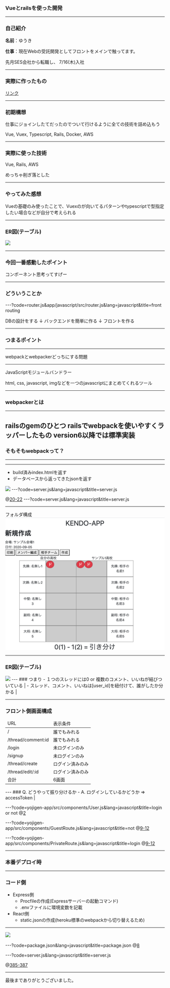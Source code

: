 ### Vueとrailsを使った開発
---
### 自己紹介
**名前**：ゆうき      

**仕事**：現在Webの受託開発としてフロントをメインで触ってます。

先月SES会社から転職し、 
7/16(木)入社

---
### 実際に作ったもの

<a href="https://yojigen-app.herokuapp.com/" target="_blank">リンク</a>

---
### 初期構想

仕事にジョインしたてだったのでついて行けるように全ての技術を詰め込もう

Vue, Vuex, Typescript, Rails, Docker, AWS

---
### 実際に使った技術

Vue, Rails, AWS

めっちゃ削ぎ落とした

---
### やってみた感想

Vueの基礎のみ使ったことで、Vuexのが向いてるパターンやtypescriptで型指定したい場合などが自分で考えられる

---
### ER図(テーブル)
<img src="ltimg/db.png"/>  

---
### 今回一番感動したポイント
コンポーネント思考ってすげー

---
### どういうことか

---?code=router.js&app/javascript/src/router.js&lang=javascript&title=front routing

DBの設計をする
↓
バックエンドを簡単に作る
↓
フロントを作る

---
### つまるポイント
---
webpackとwebpackerどっちにする問題

---
JavaScriptモジュールバンドラー

html, css, javascript, imgなどを一つのjavascriptにまとめてくれるツール

---
### webpackerとは
---
railsのgemのひとつ
railsでwebpackを使いやすくラッパーしたもの
version6以降では標準実装
---


### そもそもwebpackって？
---

---
- build済みindex.htmlを返す
- データベースから返ってきたjsonを返す
<img src="gitpitch-img/productimg.png"/>  
---?code=server.js&lang=javascript&title=server.js

@[20-22](同一のコンポーネント)
---?code=server.js&lang=javascript&title=server.js

---
フォルダ構成
<img src="./ltimg/20200905match.png"/>  

---
### ER図(テーブル)
<img src="./gitpitch-img/table.png"/>  
---
### つまり
- １つのスレッドには0 or 複数のコメント、いいねが結びついている |
- スレッド、コメント、いいねは[user_id]を紐付けて、誰がしたか分かる |

---
### フロント側画面構成
<table>
<thead>
<tr>
<td>URL</td>
<td>表示条件</td>
</tr>
</thead>
<tbody>
<tr>
<td>/</td>
<td>誰でもみれる</td>
</tr>
<tr>
<td>/thread/comment:id</td>
<td>誰でもみれる</td>
</tr>
<tr>
<td>/login</td>
<td>未ログインのみ</td>
</tr>
<tr>
<td>/signup</td>
<td>未ログインのみ</td>
</tr>
<tr>
<td>/thread/create</td>
<td>ログイン済みのみ</td>
</tr>
<tr>
<td>/thread/edit/:id</td>
<td>ログイン済みのみ</td>
</tr>
<tr>
<td>合計</td>
<td>6画面</td>
</tr>

</tbody>
</table>
---
### Q. どうやって振り分けるか
- A. ログインしているかどうか => accessToken |


---?code=yojigen-app/src/components/User.js&lang=javascript&title=login or not
@[2](ローカルストレージにtokenがあるかどうか判定)

---?code=yojigen-app/src/components/GuestRoute.js&lang=javascript&title=not
@[9-12](accessTokenがないならlogin/signupページをロードできる)

---?code=yojigen-app/src/components/PrivateRoute.js&lang=javascript&title=login
@[9-12](accessTokenがあるならcreate/editページをロードできる)

---
### 本番デプロイ時

---
### コード側
* Express側
  * Procfileの作成(Expressサーバーの起動コマンド)
  * .envファイルに環境変数を記載
* React側
  * static.jsonの作成(heroku標準のwebpackから切り替えるため)
---
<img src="gitpitch-img/folder2.png"/>  

---?code=package.json&lang=javascript&title=package.json
@[8](デプロイ時にReactのコードをbuildするように設定)

---?code=server.js&lang=javascript&title=server.js

@[385-387](これがないとlocalでは動くが、本番環境では動かない)

---
最後までありがとうございました。